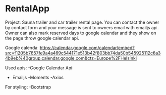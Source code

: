 # RentalApp
Project: 
Sauna trailer and car trailer rental page. You can contact the owner by contact form and your message is sent to owners email with emailjs api. Owner can also mark reserved days to google calendar and they show on the page throw google calendar api. 

Google calenda:
https://calendar.google.com/calendar/embed?src=f1205b7657fe9a4a469c544171e513b42f803bb74da50b545925112c6a34b9eb%40group.calendar.google.com&ctz=Europe%2FHelsinki

Used apis:
-Google Calendar Api
- Emailjs
-Moments 
-Axios

For styling:
-Bootstrap
